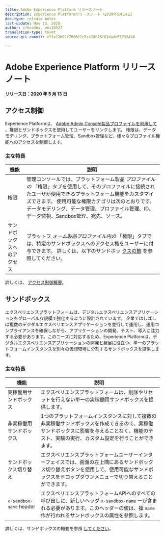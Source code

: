 ```yaml
---
title: Adobe Experience Platform リリースノート
description: Experience Platformリリースノート（2020年5月14日）
doc-type: release notes
last-update: May 13, 2020
author: crhoades, ens28527
translation-type: tm+mt
source-git-commit: e5fa12b92f7006f2c5c428b25f81dade57733498

---
```



# Adobe Experience Platform リリースノート

**リリース日：2020 年 5 月 13 日**

## アクセス制御

Experience Platformは、 [Adobe Admin Console製品プロファイルを利用して](https://adminconsole.adobe.com) 、権限とサンドボックスを使用してユーザーをリンクします。 権限は、データモデリング、プラットフォーム管理、Sandbox管理など、様々なプロファイル機能へのアクセスを制御します。

### 主な特長

| 機能 | 説明 |
|--- | ---|
| 権限 | 管理コンソールでは、プラットフォーム製品 _プロファイルの_ 「権限」タブを使用して、そのプロファイルに接続されたユーザが使用できるプラットフォーム機能をカスタマイズできます。 使用可能な権限カテゴリは次のとおりです。データモデリング、データ管理、プロファイル管理、ID、データ監視、Sandbox管理、宛先、ソース。 |
| サンドボックスへのアクセス | プラットフ _ォーム製品プロファイル内の_ 「権限」タブでは、特定のサンドボックスへのアクセス権をユーザーに付与できます。 詳しくは、以下のサンドボッ [クスの節](#sandboxes) を参照してください。 |

詳しくは、 [アクセス制御概要](../../access-control/home.md)。

## サンドボックス

エクスペリエンスプラットフォームは、デジタルエクスペリエンスアプリケーションをグローバルな規模で強化するように設計されています。 企業ではしばしば複数のデジタルエクスペリエンスアプリケーションを並行して運用し、運用コンプライアンスを確保しながら、アプリケーションの開発、テスト、導入に注力する必要があります。このニーズに対応するため、Experience Platformは、デジタルエクスペリエンスアプリケーションの開発と発展に役立つ、単一のプラットフォームインスタンスを別々の仮想環境に分割するサンドボックスを提供します。

### 主な特長

| 機能 | 説明 |
|--- | ---|
| 実稼働用サンドボックス | エクスペリエンスプラットフォームは、削除やリセットを行えない単一の実稼働用サンドボックスを提供します。 |
| 非実稼働用サンドボックス | 1つのプラットフォームインスタンスに対して複数の非実稼働サンドボックスを作成できるので、実稼働サンドボックスに影響を与えることなく、機能のテスト、実験の実行、カスタム設定を行うことができます。 |
| サンドボックス切り替え | エクスペリエンスプラットフォームユーザーインターフェイスでは、画面の左上隅にあるサンドボックス切り替えボタンを使用して、使用可能なサンドボックスをドロップダウンメニューで切り替えることができます。 |
| `x-sandbox-name` header | エクスペリエンスプラットフォームAPIへのすべての呼び出しに、新しいヘッダ `x-sandbox-name` ーが含まれる必要があります。このヘッダーの値は、操 `name` 作が行われるサンドボックスの属性を参照します。 |

詳しくは、サンドボックスの概要を参照 [してください](../../sandboxes/home.md)。